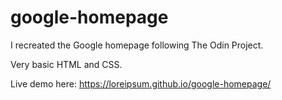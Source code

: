 # google-homepage
I recreated the Google homepage following The Odin Project.

Very basic HTML and CSS.

Live demo here: https://loreipsum.github.io/google-homepage/